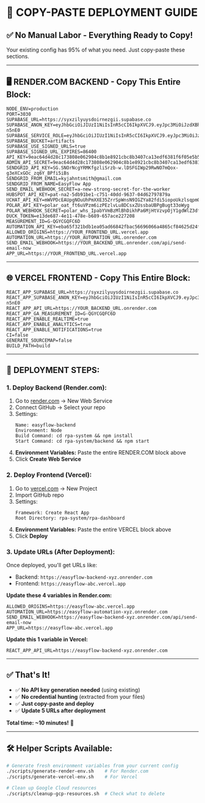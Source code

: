 # 🎯 **COPY-PASTE DEPLOYMENT GUIDE**

## ✅ **No Manual Labor - Everything Ready to Copy!**

Your existing config has 95% of what you need. Just copy-paste these sections.

---

## 🖥️ **RENDER.COM BACKEND - Copy This Entire Block:**

```
NODE_ENV=production
PORT=3030
SUPABASE_URL=https://syxzilyuysdoirnezgii.supabase.co
SUPABASE_ANON_KEY=eyJhbGciOiJIUzI1NiIsInR5cCI6IkpXVCJ9.eyJpc3MiOiJzdXBhYmFzZSIsInJlZiI6InN5eHppbHl1eXNkb2lybmV6Z2lpIiwicm9sZSI6ImFub24iLCJpYXQiOjE3NTYzOTczMTAsImV4cCI6MjA3MTk3MzMxMH0.mfPrYidyc3DEbTmmQuZhmuqqCjV_DE4JWZiv7-n5nE0
SUPABASE_SERVICE_ROLE=eyJhbGciOiJIUzI1NiIsInR5cCI6IkpXVCJ9.eyJpc3MiOiJzdXBhYmFzZSIsInJlZiI6InN5eHppbHl1eXNkb2lybmV6Z2lpIiwicm9sZSI6InNlcnZpY2Vfcm9sZSIsImlhdCI6MTc1NjM5NzMxMCwiZXhwIjoyMDcxOTczMzEwfQ.pqi4cVHTSjWmwhCJcraoJgOc7UCw4fjuSTrlv_6oVwk
SUPABASE_BUCKET=artifacts
SUPABASE_USE_SIGNED_URLS=true
SUPABASE_SIGNED_URL_EXPIRES=86400
API_KEY=9eac64d4d28c173808e062904c8b1e8921cbc8b3407ca13edf6381f6f05e5b5a
ADMIN_API_SECRET=9eac64d4d28c173808e062904c8b1e8921cbc8b3407ca13edf6381f6f05e5b5a
SENDGRID_API_KEY=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
SENDGRID_FROM_EMAIL=kyjahntsmith@gmail.com
SENDGRID_FROM_NAME=EasyFlow App
SEND_EMAIL_WEBHOOK_SECRET=a-new-strong-secret-for-the-worker
HUBSPOT_API_KEY=pat-na2-5db91be1-c751-40dd-9637-04d62797879a
UCHAT_API_KEY=mWVPDcEAUpgNOuUhPmXXE35ZrrSpWnsN9IGZYa82fdi5iopoUkzlsqpmQnoZ
POLAR_API_KEY=polar_oat_ft6uVPzm6izPEzlvLu8DCsxZUssbaUBPgBugt33oWyg
POLAR_WEBHOOK_SECRET=polar_whs_IpabYVmBzMlBhDikhPa6MjHtVzvpOjY1gdWlZ3dfzlM
DUCK_TOKEN=e13de687-4e11-478e-b689-657ace227208
MEASUREMENT_ID=G-QGYCGQFC6D
AUTOMATION_API_KEY=eba65f321bdb1ea05ad66842fbac56696066a4865cf84625d24f90390f229d2c
ALLOWED_ORIGINS=https://YOUR_FRONTEND_URL.vercel.app
AUTOMATION_URL=https://YOUR_AUTOMATION_URL.onrender.com
SEND_EMAIL_WEBHOOK=https://YOUR_BACKEND_URL.onrender.com/api/send-email-now
APP_URL=https://YOUR_FRONTEND_URL.vercel.app
```

---

## 🌐 **VERCEL FRONTEND - Copy This Entire Block:**

```
REACT_APP_SUPABASE_URL=https://syxzilyuysdoirnezgii.supabase.co
REACT_APP_SUPABASE_ANON_KEY=eyJhbGciOiJIUzI1NiIsInR5cCI6IkpXVCJ9.eyJpc3MiOiJzdXBhYmFzZSIsInJlZiI6InN5eHppbHl1eXNkb2lybmV6Z2lpIiwicm9sZSI6ImFub24iLCJpYXQiOjE3NTYzOTczMTAsImV4cCI6MjA3MTk3MzMxMH0.mfPrYidyc3DEbTmmQuZhmuqqCjV_DE4JWZiv7-n5nE0
REACT_APP_API_URL=https://YOUR_BACKEND_URL.onrender.com
REACT_APP_GA_MEASUREMENT_ID=G-QGYCGQFC6D
REACT_APP_ENABLE_REALTIME=true
REACT_APP_ENABLE_ANALYTICS=true
REACT_APP_ENABLE_NOTIFICATIONS=true
CI=false
GENERATE_SOURCEMAP=false
BUILD_PATH=build
```

---

## 🚀 **DEPLOYMENT STEPS:**

### **1. Deploy Backend (Render.com):**

1. Go to [render.com](https://render.com) → New Web Service
2. Connect GitHub → Select your repo
3. Settings:
   ```
   Name: easyflow-backend
   Environment: Node
   Build Command: cd rpa-system && npm install
   Start Command: cd rpa-system/backend && npm start
   ```
4. **Environment Variables:** Paste the entire RENDER.COM block above
5. Click **Create Web Service**

### **2. Deploy Frontend (Vercel):**

1. Go to [vercel.com](https://vercel.com) → New Project
2. Import GitHub repo
3. Settings:
   ```
   Framework: Create React App
   Root Directory: rpa-system/rpa-dashboard
   ```
4. **Environment Variables:** Paste the entire VERCEL block above
5. Click **Deploy**

### **3. Update URLs (After Deployment):**

Once deployed, you'll get URLs like:

- Backend: `https://easyflow-backend-xyz.onrender.com`
- Frontend: `https://easyflow-abc.vercel.app`

**Update these 4 variables in Render.com:**

```
ALLOWED_ORIGINS=https://easyflow-abc.vercel.app
AUTOMATION_URL=https://easyflow-automation-xyz.onrender.com
SEND_EMAIL_WEBHOOK=https://easyflow-backend-xyz.onrender.com/api/send-email-now
APP_URL=https://easyflow-abc.vercel.app
```

**Update this 1 variable in Vercel:**

```
REACT_APP_API_URL=https://easyflow-backend-xyz.onrender.com
```

---

## ✅ **That's It!**

- ✅ **No API key generation needed** (using existing)
- ✅ **No credential hunting** (extracted from your files)
- ✅ **Just copy-paste and deploy**
- ✅ **Update 5 URLs after deployment**

**Total time: ~10 minutes!** 🎉

---

## 🛠️ **Helper Scripts Available:**

```bash
# Generate fresh environment variables from your current config
./scripts/generate-render-env.sh    # For Render.com
./scripts/generate-vercel-env.sh    # For Vercel

# Clean up Google Cloud resources
./scripts/cleanup-gcp-resources.sh  # Check what to delete
```
